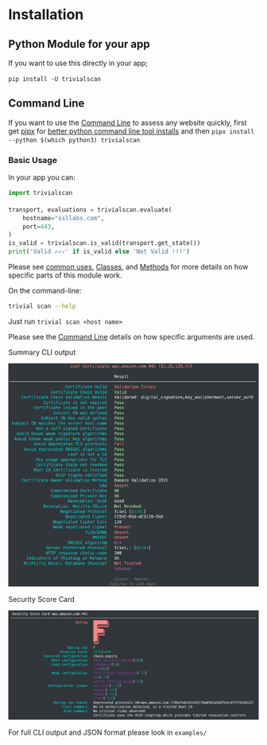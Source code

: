 # Installation

## Python Module for your app

If you want to use this directly in your app;

`pip install -U trivialscan`

## Command Line

If you want to use the [Command Line](./docs/2.cli.md) to assess any website quickly, first get [pipx](https://packaging.python.org/key_projects/#pipx) for [better python command line tool installs](https://packaging.python.org/guides/installing-stand-alone-command-line-tools/) and then `pipx install --python $(which python3) trivialscan`

### Basic Usage

In your app you can:

```py
import trivialscan

transport, evaluations = trivialscan.evaluate(
    hostname="ssllabs.com",
    port=443,
)
is_valid = trivialscan.is_valid(transport.get_state())
print('Valid ✓✓✓' if is_valid else 'Not Valid !!!')
```

Please see [common uses](./docs/3.common-uses.md), [Classes](./docs/4.classes.md), and [Methods](./docs/5.methods.md) for more details on how specific parts of this module work.

On the command-line:

```sh
trivial scan --help
```

Just run `trivial scan <host name>`

Please see the [Command Line](./docs/2.cli.md) details on how specific arguments are used.

Summary CLI output

![trivialscan summary](./images/trivialscan-summary.jpg)

Security Score Card

![trivialscan summary](./images/trivialscan-score-card.jpg)

For full CLI output and JSON format please look in `examples/`
